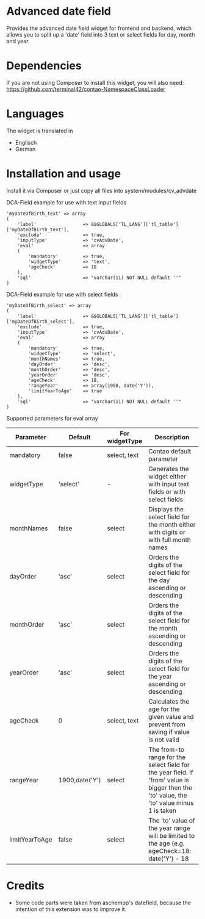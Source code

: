 # Advanced date field
Provides the advanced date field widget for frontend and backend, which allows you to split up a 'date' field into 3 text or select fields for day, month and year.

# Dependencies
If you are not using Composer to install this widget, you will also need:
https://github.com/terminal42/contao-NamespaceClassLoader

# Languages
The widget is translated in
 * Englisch
 * German

# Installation and usage
Install it via Composer or just copy all files into system/modules/cv_advdate

DCA-Field example for use with text input fields
```
'myDateOfBirth_text' => array
(
    'label'                 => &$GLOBALS['TL_LANG']['tl_table']['myDateOfBirth_text'],
    'exclude'               => true,
    'inputType'             => 'cvAdvDate',
    'eval'                  => array
    (
        'mandatory'         => true,
        'widgetType'        => 'text',
        'ageCheck'          => 18
    ),
    'sql'                   => "varchar(11) NOT NULL default ''"
)
```
DCA-Field example for use with select fields
```
'myDateOfBirth_select' => array
(
    'label'                 => &$GLOBALS['TL_LANG']['tl_table']['myDateOfBirth_select'],
    'exclude'               => true,
    'inputType'             => 'cvAdvDate',
    'eval'                  => array
    (
        'mandatory'         => true,
        'widgetType'        => 'select',
        'monthNames'        => true,
        'dayOrder'          => 'desc',
        'monthOrder'        => 'desc',
        'yearOrder'         => 'desc',
        'ageCheck'          => 18,
        'rangeYear'         => array(1950, date('Y')),
        'limitYearToAge'    => true
    ),
    'sql'                   => "varchar(11) NOT NULL default ''"
)
```

Supported parameters for eval array

| Parameter | Default | For widgetType | Description |
| ------------- | ------------- | ------------- | ------------- |
| mandatory  | false | select, text | Contao default parameter |
| widgetType  | 'select' | - | Generates the widget either with input text fields or with select fields |
| monthNames  | false | select | Displays the select field for the month either with digits or with full month names |
| dayOrder  | 'asc' | select | Orders the digits of the select field for the day ascending or descending |
| monthOrder  | 'asc' | select | Orders the digits of the select field for the month ascending or descending |
| yearOrder  | 'asc' | select | Orders the digits of the select field for the year ascending or descending |
| ageCheck  | 0 | select, text | Calculates the age for the given value and prevent from saving if value is not valid |
| rangeYear  | 1900,date('Y') | select | The from-to range for the select field for the year field. If 'from' value is bigger then the 'to' value, the 'to' value minus 1 is taken |
| limitYearToAge  | false | select | The 'to' value of the year range will be limited to the age (e.g. ageCheck=18: date('Y') - 18 |

# Credits
 * Some code parts were taken from aschempp's datefield, because the intention of this extension was to improve it.

